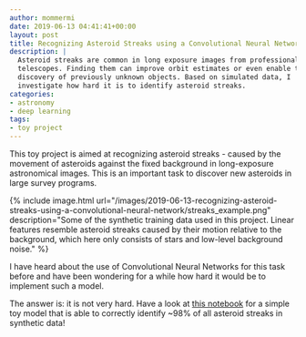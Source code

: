 ```yaml
---
author: mommermi
date: 2019-06-13 04:41:41+00:00
layout: post
title: Recognizing Asteroid Streaks using a Convolutional Neural Network
description: |
  Asteroid streaks are common in long exposure images from professional
  telescopes. Finding them can improve orbit estimates or even enable the
  discovery of previously unknown objects. Based on simulated data, I
  investigate how hard it is to identify asteroid streaks.
categories:
- astronomy
- deep learning
tags:
- toy project
---
```


This toy project is aimed at recognizing asteroid streaks - caused by the movement of asteroids against the fixed background in long-exposure astronomical images. This is an important task to discover new asteroids in large survey programs.

{% include image.html url="/images/2019-06-13-recognizing-asteroid-streaks-using-a-convolutional-neural-network/streaks_example.png" description="Some of the synthetic training data used in this project. Linear features resemble asteroid streaks caused by their motion relative to the background, which here only consists of stars and low-level background noise." %}


I have heard about the use of Convolutional Neural Networks for this task before and have been wondering for a while how hard it would be to implement such a model.

The answer is: it is not very hard. Have a look at [this notebook](https://github.com/mommermi/streak_detection/blob/master/Streak_Detection.ipynb) for a simple toy model that is able to correctly identify ~98% of all asteroid streaks in synthetic data!

